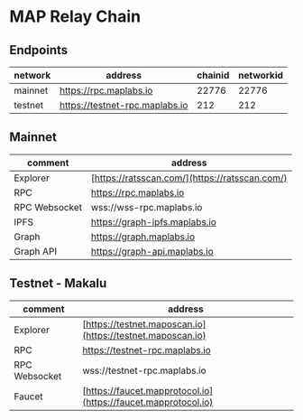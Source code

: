 # MAP Relay Chain


## Endpoints

| network  | address                        | chainid | networkid |
| -------- |--------------------------------| ------ | ------ |
| mainnet  | https://rpc.maplabs.io         | 22776 | 22776 |
| testnet  | https://testnet-rpc.maplabs.io | 212 | 212 |


## Mainnet
| comment       | address                                        |
|---------------|------------------------------------------------|
| Explorer      | [https://ratsscan.com/](https://ratsscan.com/) |
| RPC           | https://rpc.maplabs.io                         |
| RPC Websocket | wss://wss-rpc.maplabs.io                       |
| IPFS          | https://graph-ipfs.maplabs.io                  |
| Graph         | https://graph.maplabs.io                       |
| Graph API     | https://graph-api.maplabs.io                   |


## Testnet - Makalu
| comment       | address                                                        |
|---------------|----------------------------------------------------------------|
| Explorer      | [https://testnet.maposcan.io](https://testnet.maposcan.io)     |
| RPC           | https://testnet-rpc.maplabs.io                                 |
| RPC Websocket | wss://testnet-rpc.maplabs.io                                   |
| Faucet        | [https://faucet.mapprotocol.io](https://faucet.mapprotocol.io) |